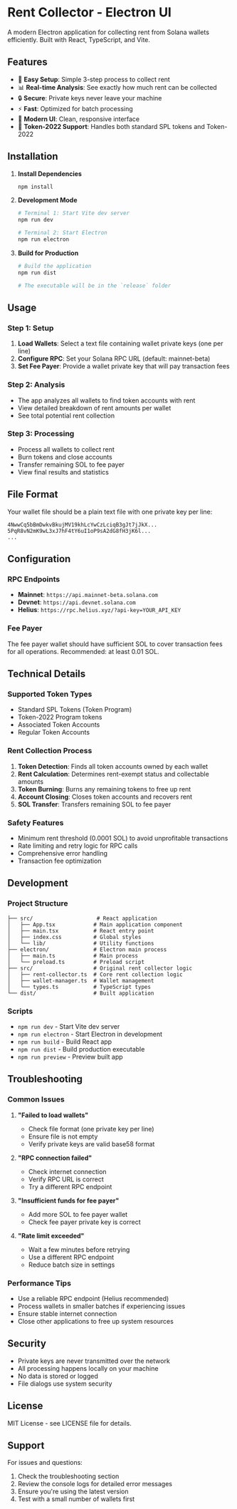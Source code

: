 # Rent Collector - Electron UI

A modern Electron application for collecting rent from Solana wallets efficiently. Built with React, TypeScript, and Vite.

## Features

- 🎯 **Easy Setup**: Simple 3-step process to collect rent
- 📊 **Real-time Analysis**: See exactly how much rent can be collected
- 🔒 **Secure**: Private keys never leave your machine
- ⚡ **Fast**: Optimized for batch processing
- 🎨 **Modern UI**: Clean, responsive interface
- 🔄 **Token-2022 Support**: Handles both standard SPL tokens and Token-2022

## Installation

1. **Install Dependencies**
   ```bash
   npm install
   ```

2. **Development Mode**
   ```bash
   # Terminal 1: Start Vite dev server
   npm run dev
   
   # Terminal 2: Start Electron
   npm run electron
   ```

3. **Build for Production**
   ```bash
   # Build the application
   npm run dist
   
   # The executable will be in the `release` folder
   ```

## Usage

### Step 1: Setup
1. **Load Wallets**: Select a text file containing wallet private keys (one per line)
2. **Configure RPC**: Set your Solana RPC URL (default: mainnet-beta)
3. **Set Fee Payer**: Provide a wallet private key that will pay transaction fees

### Step 2: Analysis
- The app analyzes all wallets to find token accounts with rent
- View detailed breakdown of rent amounts per wallet
- See total potential rent collection

### Step 3: Processing
- Process all wallets to collect rent
- Burn tokens and close accounts
- Transfer remaining SOL to fee payer
- View final results and statistics

## File Format

Your wallet file should be a plain text file with one private key per line:

```
4NwwCq5bBmDwkvBkujMV19khLcYwCzLciqB3gJt7jJkX...
5PqR8vN2mK9wL3xJ7hF4tY6uI1oP9sA2dG8fH3jK6l...
...
```

## Configuration

### RPC Endpoints
- **Mainnet**: `https://api.mainnet-beta.solana.com`
- **Devnet**: `https://api.devnet.solana.com`
- **Helius**: `https://rpc.helius.xyz/?api-key=YOUR_API_KEY`

### Fee Payer
The fee payer wallet should have sufficient SOL to cover transaction fees for all operations. Recommended: at least 0.01 SOL.

## Technical Details

### Supported Token Types
- Standard SPL Tokens (Token Program)
- Token-2022 Program tokens
- Associated Token Accounts
- Regular Token Accounts

### Rent Collection Process
1. **Token Detection**: Finds all token accounts owned by each wallet
2. **Rent Calculation**: Determines rent-exempt status and collectable amounts
3. **Token Burning**: Burns any remaining tokens to free up rent
4. **Account Closing**: Closes token accounts and recovers rent
5. **SOL Transfer**: Transfers remaining SOL to fee payer

### Safety Features
- Minimum rent threshold (0.0001 SOL) to avoid unprofitable transactions
- Rate limiting and retry logic for RPC calls
- Comprehensive error handling
- Transaction fee optimization

## Development

### Project Structure
```
├── src/                    # React application
│   ├── App.tsx            # Main application component
│   ├── main.tsx           # React entry point
│   ├── index.css          # Global styles
│   └── lib/               # Utility functions
├── electron/              # Electron main process
│   ├── main.ts            # Main process
│   └── preload.ts         # Preload script
├── src/                   # Original rent collector logic
│   ├── rent-collector.ts  # Core rent collection logic
│   ├── wallet-manager.ts  # Wallet management
│   └── types.ts           # TypeScript types
└── dist/                  # Built application
```

### Scripts
- `npm run dev` - Start Vite dev server
- `npm run electron` - Start Electron in development
- `npm run build` - Build React app
- `npm run dist` - Build production executable
- `npm run preview` - Preview built app

## Troubleshooting

### Common Issues

1. **"Failed to load wallets"**
   - Check file format (one private key per line)
   - Ensure file is not empty
   - Verify private keys are valid base58 format

2. **"RPC connection failed"**
   - Check internet connection
   - Verify RPC URL is correct
   - Try a different RPC endpoint

3. **"Insufficient funds for fee payer"**
   - Add more SOL to fee payer wallet
   - Check fee payer private key is correct

4. **"Rate limit exceeded"**
   - Wait a few minutes before retrying
   - Use a different RPC endpoint
   - Reduce batch size in settings

### Performance Tips

- Use a reliable RPC endpoint (Helius recommended)
- Process wallets in smaller batches if experiencing issues
- Ensure stable internet connection
- Close other applications to free up system resources

## Security

- Private keys are never transmitted over the network
- All processing happens locally on your machine
- No data is stored or logged
- File dialogs use system security

## License

MIT License - see LICENSE file for details.

## Support

For issues and questions:
1. Check the troubleshooting section
2. Review the console logs for detailed error messages
3. Ensure you're using the latest version
4. Test with a small number of wallets first 